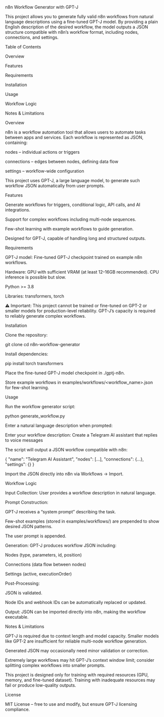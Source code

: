 n8n Workflow Generator with GPT-J

This project allows you to generate fully valid n8n workflows from natural language descriptions using a fine-tuned GPT-J model. By providing a plain English description of the desired workflow, the model outputs a JSON structure compatible with n8n’s workflow format, including nodes, connections, and settings.

Table of Contents

Overview

Features

Requirements

Installation

Usage

Workflow Logic

Notes & Limitations

Overview

n8n is a workflow automation tool that allows users to automate tasks between apps and services. Each workflow is represented as JSON, containing:

nodes – individual actions or triggers

connections – edges between nodes, defining data flow

settings – workflow-wide configuration

This project uses GPT-J, a large language model, to generate such workflow JSON automatically from user prompts.

Features

Generate workflows for triggers, conditional logic, API calls, and AI integrations.

Support for complex workflows including multi-node sequences.

Few-shot learning with example workflows to guide generation.

Designed for GPT-J, capable of handling long and structured outputs.

Requirements

GPT-J model: Fine-tuned GPT-J checkpoint trained on example n8n workflows.

Hardware: GPU with sufficient VRAM (at least 12–16GB recommended). CPU inference is possible but slow.

Python >= 3.8

Libraries: transformers, torch

⚠️ Important: This project cannot be trained or fine-tuned on GPT-2 or smaller models for production-level reliability. GPT-J’s capacity is required to reliably generate complex workflows.

Installation

Clone the repository:

git clone <your-repo-url>
cd n8n-workflow-generator


Install dependencies:

pip install torch transformers


Place the fine-tuned GPT-J model checkpoint in ./gptj-n8n.

Store example workflows in examples/workflows/<workflow_name>.json for few-shot learning.

Usage

Run the workflow generator script:

python generate_workflow.py


Enter a natural language description when prompted:

Enter your workflow description: Create a Telegram AI assistant that replies to voice messages


The script will output a JSON workflow compatible with n8n:

{
  "name": "Telegram AI Assistant",
  "nodes": [...],
  "connections": {...},
  "settings": {}
}


Import the JSON directly into n8n via Workflows → Import.

Workflow Logic

Input Collection: User provides a workflow description in natural language.

Prompt Construction:

GPT-J receives a “system prompt” describing the task.

Few-shot examples (stored in examples/workflows/) are prepended to show desired JSON patterns.

The user prompt is appended.

Generation: GPT-J produces workflow JSON including:

Nodes (type, parameters, id, position)

Connections (data flow between nodes)

Settings (active, executionOrder)

Post-Processing:

JSON is validated.

Node IDs and webhook IDs can be automatically replaced or updated.

Output: JSON can be imported directly into n8n, making the workflow executable.

Notes & Limitations

GPT-J is required due to context length and model capacity. Smaller models like GPT-2 are insufficient for reliable multi-node workflow generation.

Generated JSON may occasionally need minor validation or correction.

Extremely large workflows may hit GPT-J’s context window limit; consider splitting complex workflows into smaller prompts.

This project is designed only for training with required resources (GPU, memory, and fine-tuned dataset). Training with inadequate resources may fail or produce low-quality outputs.

License

MIT License – free to use and modify, but ensure GPT-J licensing compliance.
